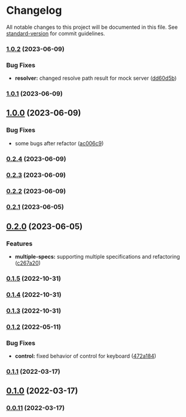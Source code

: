 # Changelog

All notable changes to this project will be documented in this file. See [standard-version](https://github.com/conventional-changelog/standard-version) for commit guidelines.

### [1.0.2](https://github.com/appKODE/pathfinder-rn/compare/v1.0.1...v1.0.2) (2023-06-09)


### Bug Fixes

* **resolver:** changed resolve path result for mock server ([dd60d5b](https://github.com/appKODE/pathfinder-rn/commit/dd60d5b5b8651759a4d30ec64ba5c874ce328a7a))

### [1.0.1](https://github.com/appKODE/pathfinder-rn/compare/v1.0.0...v1.0.1) (2023-06-09)

## [1.0.0](https://github.com/appKODE/pathfinder-rn/compare/v0.2.4...v1.0.0) (2023-06-09)


### Bug Fixes

* some bugs after refactor ([ac006c9](https://github.com/appKODE/pathfinder-rn/commit/ac006c996172aa1b0a8eb8e257c709e0f4637460))

### [0.2.4](https://github.com/appKODE/react-native-pathfinder/compare/v0.2.3...v0.2.4) (2023-06-09)

### [0.2.3](https://github.com/appKODE/react-native-pathfinder/compare/v0.2.2...v0.2.3) (2023-06-09)

### [0.2.2](https://github.com/appKODE/react-native-pathfinder/compare/v0.2.1...v0.2.2) (2023-06-09)

### [0.2.1](https://github.com/appKODE/react-native-pathfinder/compare/v0.2.0...v0.2.1) (2023-06-05)

## [0.2.0](https://github.com/appKODE/react-native-pathfinder/compare/v0.1.5...v0.2.0) (2023-06-05)


### Features

* **multiple-specs:** supporting multiple specifications and refactoring ([c267a20](https://github.com/appKODE/react-native-pathfinder/commit/c267a20185115607e3f2270726c0184fc7d52d48))

### [0.1.5](https://github.com/appKODE/react-native-pathfinder/compare/v0.1.4...v0.1.5) (2022-10-31)

### [0.1.4](https://github.com/appKODE/react-native-pathfinder/compare/v0.1.3...v0.1.4) (2022-10-31)

### [0.1.3](https://github.com/appKODE/react-native-pathfinder/compare/v0.1.2...v0.1.3) (2022-10-31)

### [0.1.2](https://github.com/appKODE/react-native-pathfinder/compare/v0.1.1...v0.1.2) (2022-05-11)


### Bug Fixes

* **control:** fixed behavior of control for keyboard ([472a184](https://github.com/appKODE/react-native-pathfinder/commit/472a184072c07e1bdb7cf95b52b166c2d7eeddd1))

### [0.1.1](https://github.com/appKODE/react-native-pathfinder/compare/v0.1.0...v0.1.1) (2022-03-17)

## [0.1.0](https://github.com/appKODE/react-native-pathfinder/compare/v0.0.11...v0.1.0) (2022-03-17)

### [0.0.11](https://github.com/appKODE/react-native-pathfinder/compare/v0.0.10...v0.0.11) (2022-03-17)
